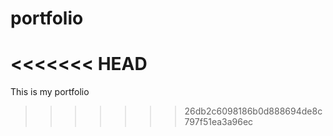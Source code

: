 # portfolio
<<<<<<< HEAD
=======
This is my portfolio
>>>>>>> 26db2c6098186b0d888694de8c797f51ea3a96ec
